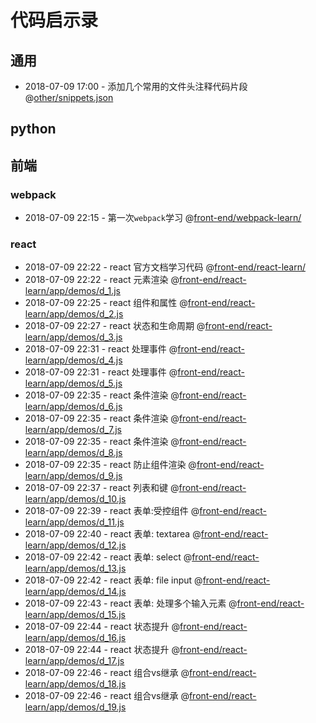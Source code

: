 # 代码启示录
## 通用
* 2018-07-09 17:00 - 添加几个常用的文件头注释代码片段  @[other/snippets.json](#)

## python

## 前端
### webpack
* 2018-07-09 22:15 - 第一次`webpack`学习 @[front-end/webpack-learn/](#)

### react
* 2018-07-09 22:22 - react 官方文档学习代码 @[front-end/react-learn/](#)
* 2018-07-09 22:22 - react 元素渲染 @[front-end/react-learn/app/demos/d_1.js](#)
* 2018-07-09 22:25 - react 组件和属性 @[front-end/react-learn/app/demos/d_2.js](#)
* 2018-07-09 22:27 - react 状态和生命周期 @[front-end/react-learn/app/demos/d_3.js](#)
* 2018-07-09 22:31 - react 处理事件 @[front-end/react-learn/app/demos/d_4.js](#)
* 2018-07-09 22:31 - react 处理事件 @[front-end/react-learn/app/demos/d_5.js](#)
* 2018-07-09 22:35 - react 条件渲染 @[front-end/react-learn/app/demos/d_6.js](#)
* 2018-07-09 22:35 - react 条件渲染 @[front-end/react-learn/app/demos/d_7.js](#)
* 2018-07-09 22:35 - react 条件渲染 @[front-end/react-learn/app/demos/d_8.js](#)
* 2018-07-09 22:35 - react 防止组件渲染 @[front-end/react-learn/app/demos/d_9.js](#)
* 2018-07-09 22:37 - react 列表和键 @[front-end/react-learn/app/demos/d_10.js](#)
* 2018-07-09 22:39 - react 表单:受控组件 @[front-end/react-learn/app/demos/d_11.js](#)
* 2018-07-09 22:40 - react 表单: textarea @[front-end/react-learn/app/demos/d_12.js](#)
* 2018-07-09 22:42 - react 表单: select @[front-end/react-learn/app/demos/d_13.js](#)
* 2018-07-09 22:42 - react 表单: file input @[front-end/react-learn/app/demos/d_14.js](#)
* 2018-07-09 22:43 - react 表单: 处理多个输入元素 @[front-end/react-learn/app/demos/d_15.js](#)
* 2018-07-09 22:44 - react 状态提升 @[front-end/react-learn/app/demos/d_16.js](#)
* 2018-07-09 22:44 - react 状态提升 @[front-end/react-learn/app/demos/d_17.js](#)
* 2018-07-09 22:46 - react 组合vs继承 @[front-end/react-learn/app/demos/d_18.js](#)
* 2018-07-09 22:46 - react 组合vs继承 @[front-end/react-learn/app/demos/d_19.js](#)




